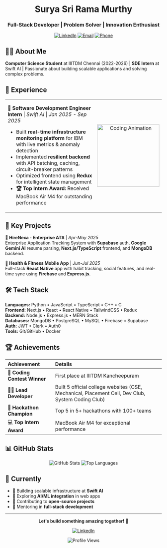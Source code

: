 <div align="center">

# **Surya Sri Rama Murthy** 
### Full-Stack Developer | Problem Solver | Innovation Enthusiast

[![LinkedIn](https://img.shields.io/badge/LinkedIn-0077B5?style=flat&logo=linkedin)](https://www.linkedin.com/in/surya-sri-rama-murthy/) [![Email](https://img.shields.io/badge/Email-D14836?style=flat&logo=gmail)](mailto:Rsuryasriramamurthy2003@gmail.com) [![Phone](https://img.shields.io/badge/+91_9494351565-25D366?style=flat&logo=whatsapp)](tel:+919494351565)

</div>

## 👨‍💻 About Me
**Computer Science Student** at IIITDM Chennai (2022-2026) | **SDE Intern** at Swift AI | Passionate about building scalable applications and solving complex problems.

## 💼 Experience

<div align="left">
<table>
<tr>
<td width="70%">

**🏢 Software Development Engineer Intern** | *Swift AI* | *Jan 2025 - Sep 2025*
- Built **real-time infrastructure monitoring platform** for IBM with live metrics & anomaly detection
- Implemented **resilient backend** with API batching, caching, circuit-breaker patterns
- Optimized frontend using **Redux** for intelligent state management
- **🏆 Top Intern Award:** Received MacBook Air M4 for outstanding performance

</td>
<td width="30%" align="center">

<img src="https://hebbkx1anhila5yf.public.blob.vercel-storage.com/gif-A0U6zGbN0OaRpz3H1xK4VlpMS8Ibdn.gif" width="200" alt="Coding Animation"/>

</td>
</tr>
</table>
</div>

## 🚀 Key Projects

**🎯 HireNexa - Enterprise ATS** | *Apr-May 2025*  
Enterprise Application Tracking System with **Supabase** auth, **Google Gemini AI** resume parsing, **Next.js/TypeScript** frontend, and **MongoDB** backend.

**💪 Health & Fitness Mobile App** | *Jun-Jul 2025*  
Full-stack **React Native** app with habit tracking, social features, and real-time sync using **Firebase** and **Express.js**.

## 🛠️ Tech Stack

**Languages:** Python • JavaScript • TypeScript • C++ • C  
**Frontend:** Next.js • React • React Native • TailwindCSS • Redux  
**Backend:** Node.js • Express.js • MERN Stack  
**Databases:** MongoDB • PostgreSQL • MySQL • Firebase • Supabase  
**Auth:** JWT • Clerk • Auth0  
**Tools:** Git/GitHub • Docker

## 🏆 Achievements

| Achievement | Details |
|:---|:---|
| 🥇 **Coding Contest Winner** | First place at IIITDM Kancheepuram |
| 👨‍💻 **Lead Developer** | Built 5 official college websites (CSE, Mechanical, Placement Cell, Dev Club, System Coding Club) |
| 🚀 **Hackathon Champion** | Top 5 in 5+ hackathons with 100+ teams |
| 💻 **Top Intern Award** | MacBook Air M4 for exceptional performance |

## 📊 GitHub Stats

<div align="center">

![GitHub Stats](https://github-readme-stats.vercel.app/api?username=yourusername&show_icons=true&theme=dark&hide_border=true&count_private=true)
![Top Languages](https://github-readme-stats.vercel.app/api/top-langs/?username=yourusername&layout=compact&theme=dark&hide_border=true)

</div>

## 🎯 Currently
- 🔭 Building scalable infrastructure at **Swift AI**
- 🌱 Exploring **AI/ML integration** in web apps
- 👯 Contributing to **open-source projects**
- 💬 Mentoring in **full-stack development**

---

<div align="center">

**Let's build something amazing together!** 🚀

[![LinkedIn](https://img.shields.io/badge/LinkedIn-Connect-0077B5?style=for-the-badge&logo=linkedin)](https://www.linkedin.com/in/surya-sri-rama-murthy/)

![Profile Views](https://komarev.com/ghpvc/?username=yourusername&color=brightgreen)

</div>
